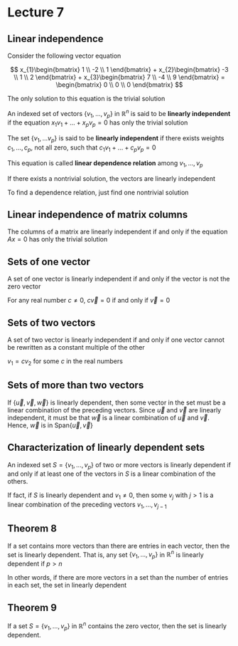 # Lecture 7

## Linear independence

Consider the following vector equation

$$
	x_{1}\begin{bmatrix} 1 \\ -2 \\ 1 \end{bmatrix} +
	x_{2}\begin{bmatrix} -3 \\ 1 \\ 2 \end{bmatrix} +
	x_{3}\begin{bmatrix} 7 \\ -4 \\ 9 \end{bmatrix} =
	\begin{bmatrix} 0 \\ 0 \\ 0 \end{bmatrix}
$$

The only solution to this equation is the trivial solution

An indexed set of vectors $\{ v_{1}, ... , v_{p} \}$ in $\mathbb{R}^{n}$ is said to be **linearly independent** if the equation $x_{1}v_{1} + ... + x_{p}v_{p} = 0$ has only the trivial solution

The set $\{ v_{1}, ... v_{p} \}$ is said to be **linearly independent** if there exists weights $c_{1}, ..., c_{p}$, not all zero, such that $c_{1}v_{1} + ... + c_{p}v_{p} = 0$

This equation is called **linear dependence relation** among $v_{1}, ..., v_{p}$

If there exists a nontrivial solution, the vectors are linearly independent

To find a dependence relation, just find one nontrivial solution

## Linear independence of matrix columns

The columns of a matrix are linearly independent if and only if the equation $Ax = 0$ has only the trivial solution

## Sets of one vector

A set of one vector is linearly independent if and only if the vector is not the zero vector

For any real number $c \ne 0$, $c\overrightarrow{v} = 0$ if and only if $\overrightarrow{v} = 0$

## Sets of two vectors

A set of two vector is linearly independent if and only if one vector cannot be rewritten as a constant multiple of the other

$v_{1} = cv_{2}$ for some $c$ in the real numbers

## Sets of more than two vectors

If $\{ \overrightarrow{u}, \overrightarrow{v}, \overrightarrow{w} \}$ is linearly dependent, then some vector in the set must be a linear combination of the preceding vectors. Since $\overrightarrow{u}$ and $\overrightarrow{v}$ are linearly independent, it must be that $\overrightarrow{w}$ is a linear combination of $\overrightarrow{u}$ and $\overrightarrow{v}$. Hence, $\overrightarrow{w}$ is in Span$\{ \overrightarrow{u}, \overrightarrow{v} \}$

## Characterization of linearly dependent sets

An indexed set $S = \{ v_{1}, ..., v_{p} \}$ of two or more vectors is linearly dependent if and only if at least one of the vectors in $S$ is a linear combination of the others. 

If fact, if $S$ is linearly dependent and $v_{1} \ne 0$, then some $v_{j}$ with $j > 1$ is a linear combination of the preceding vectors $v_{1}, ..., v_{j - 1}$ 

## Theorem 8

If a set contains more vectors than there are entries in each vector, then the set is linearly dependent. That is, any set $\{ v_{1}, ..., v_{p} \}$ in $\mathbb{R}^{n}$ is linearly dependent if $p > n$

In other words, if there are more vectors in a set than the number of entries in each set, the set in linearly dependent

## Theorem 9

If a set $S = \{ v_{1}, ..., v_{p} \}$ in $\mathbb{R}^{n}$ contains the zero vector, then the set is linearly dependent.